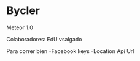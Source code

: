 Bycler
======
Meteor 1.0

Colaboradores:
EdU
vsalgado

Para correr bien
-Facebook keys 
-Location Api Url
